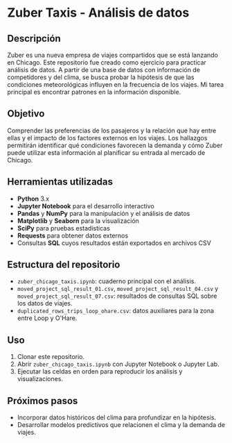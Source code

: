 # Zuber Taxis - Análisis de datos

## Descripción
Zuber es una nueva empresa de viajes compartidos que se está lanzando en Chicago. Este repositorio fue creado como ejercicio para practicar análisis de datos. A partir de una base de datos con información de competidores y del clima, se busca probar la hipótesis de que las condiciones meteorológicas influyen en la frecuencia de los viajes. Mi tarea principal es encontrar patrones en la información disponible.

## Objetivo
Comprender las preferencias de los pasajeros y la relación que hay entre ellas y el impacto de los factores externos en los viajes. Los hallazgos permitirán identificar qué condiciones favorecen la demanda y cómo Zuber puede utilizar esta información al planificar su entrada al mercado de Chicago.

## Herramientas utilizadas
- **Python** 3.x
- **Jupyter Notebook** para el desarrollo interactivo
- **Pandas** y **NumPy** para la manipulación y el análisis de datos
- **Matplotlib** y **Seaborn** para la visualización
- **SciPy** para pruebas estadísticas
- **Requests** para obtener datos externos
- Consultas **SQL** cuyos resultados están exportados en archivos CSV

## Estructura del repositorio
- `zuber_chicago_taxis.ipynb`: cuaderno principal con el análisis.
- `moved_project_sql_result_01.csv`, `moved_project_sql_result_04.csv` y `moved_project_sql_result_07.csv`: resultados de consultas SQL sobre los datos de viajes.
- `duplicated_rows_trips_loop_ohare.csv`: datos auxiliares para la zona entre Loop y O'Hare.

## Uso
1. Clonar este repositorio.
2. Abrir `zuber_chicago_taxis.ipynb` con Jupyter Notebook o Jupyter Lab.
3. Ejecutar las celdas en orden para reproducir los análisis y visualizaciones.

## Próximos pasos
- Incorporar datos históricos del clima para profundizar en la hipótesis.
- Desarrollar modelos predictivos que relacionen el clima y la demanda de viajes.
